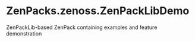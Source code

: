 # ZenPacks.zenoss.ZenPackLibDemo
ZenPackLib-based ZenPack containing examples and feature demonstration

